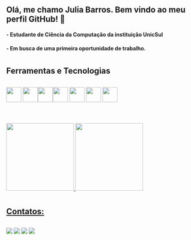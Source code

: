 ## Olá, me chamo Julia Barros. Bem vindo ao meu perfil GitHub! 👋

#### - Estudante de Ciência da Computação da instituição UnicSul
#### - Em busca de uma primeira oportunidade de trabalho.

#

## Ferramentas e Tecnologias

<div align="center" style="display: inline-block">

<img src="https://cdn.jsdelivr.net/gh/devicons/devicon/icons/git/git-original.svg" width="40" height="40"/> <img src="https://cdn.jsdelivr.net/gh/devicons/devicon/icons/java/java-original.svg" width="40" height="40"/><img 
src="file:///C:/Users/barro/Downloads/github.svg" width="40" height="40"/><img
src="https://cdn.jsdelivr.net/gh/devicons/devicon/icons/html5/html5-original.svg" width="40" height="40"/> <img src="https://cdn.jsdelivr.net/gh/devicons/devicon/icons/css3/css3-original.svg" width="40" height="40"/> <img src="https://cdn.jsdelivr.net/gh/devicons/devicon/icons/javascript/javascript-original.svg" width="40" height="40"/> <img src="https://cdn.jsdelivr.net/gh/devicons/devicon/icons/python/python-original.svg" width="40" height="40"/>
</div>

#

<div align="center" style="display: inline-block">
          
<a href="https://github.com/julinhabarros">
<img height="180em" src="https://github-readme-stats.vercel.app/api/top-langs/?username=julinhabarros&layout=compact&langs_count=7&theme=dracula"/>
<img height="180em" src="https://github-readme-stats.vercel.app/api?username=julinhabarros&show_icons=true&theme=dracula&include_all_commits=true&count_private=true"/>
</div>
          
#       

## Contatos:

<div align="center" style="display: inline-block">
          
<a href="https://instagram.com/jubsjubs.barros" target="_blank"><img src="https://img.shields.io/badge/-Instagram-%23E4405F?style=for-the-badge&logo=instagram&logoColor=white" target="_blank"></a>
<a href = "mailto:contato@JuliaBarros"><img src="https://img.shields.io/badge/Gmail-D14836?style=for-the-badge&logo=gmail&logoColor=white" target="_blank"></a>
<a href="https://www.linkedin.com/in/julia-barros-73293b247" target="_blank"><img src="https://img.shields.io/badge/-LinkedIn-%230077B5?style=for-the-badge&logo=linkedin&logoColor=white" target="_blank"></a>
<a href="https://api.whatsapp.com/send/?phone=5511965526572&text&type=phone_number&app_absent=0" target="_blank"><img src="https://img.shields.io/badge/WhatsApp-25D366?style=for-the-badge&logo=whatsapp&logoColor=white" target="_blank"></a>
</div>
          

          

          

          
          
          


